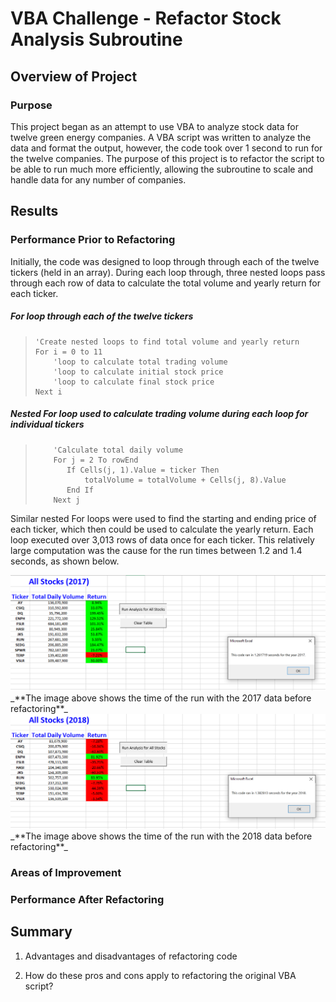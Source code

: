 # VBA Challenge - Refactor Stock Analysis Subroutine
## Overview of Project

### Purpose
This project began as an attempt to use VBA to analyze stock data for twelve green energy companies. A VBA script was written to analyze the data and format the output, however, the code took over 1 second to run for the twelve companies. The purpose of this project is to refactor the script to be able to run much more efficiently, allowing the subroutine to scale and handle data for any number of companies.  

## Results

### Performance Prior to Refactoring  
Initially, the code was designed to loop through through each of the twelve tickers (held in an array). During each loop through, three nested loops pass through each row of data to calculate the total volume and yearly return for each ticker.    
  
##### For loop through each of the twelve tickers
>     'Create nested loops to find total volume and yearly return  
>     For i = 0 to 11  
>         'loop to calculate total trading volume  
>         'loop to calculate initial stock price  
>         'loop to calculate final stock price  
>     Next i  
  
##### Nested For loop used to calculate trading volume during each loop for individual tickers  
>         'Calculate total daily volume
>         For j = 2 To rowEnd
>            If Cells(j, 1).Value = ticker Then
>                totalVolume = totalVolume + Cells(j, 8).Value
>            End If
>         Next j  

Similar nested For loops were used to find the starting and ending price of each ticker, which then could be used to calculate the yearly return. Each loop executed over 3,013 rows of data once for each ticker. This relatively large computation was the cause for the run times between 1.2 and 1.4 seconds, as shown below.

<img src="https://github.com/bradydwilton/stock_analysis/blob/main/resources/first_draft_2017_run.png" width=900>  
_**The image above shows the time of the run with the 2017 data before refactoring**_

<img src="https://github.com/bradydwilton/stock_analysis/blob/main/resources/first_draft_2018_run.png" width=900>
_**The image above shows the time of the run with the 2018 data before refactoring**_

### Areas of Improvement

### Performance After Refactoring

## Summary

1. Advantages and disadvantages of refactoring code

2. How do these pros and cons apply to refactoring the original VBA script?
